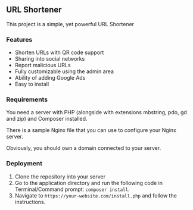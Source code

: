 ## URL Shortener

This project is a simple, yet powerful URL Shortener

### Features
- Shorten URLs with QR code support
- Sharing into social networks
- Report malicious URLs
- Fully customizable using the admin area
- Ability of adding Google Ads
- Easy to install

### Requirements
You need a server with PHP (alongside with extensions mbstring, pdo, gd and zip) and Composer installed.

There is a sample Nginx file that you can use to configure your Nginx server.

Obviously, you should own a domain connected to your server.

### Deployment
1. Clone the repository into your server
2. Go to the application directory and run the following code in Terminal/Command prompt:
   ``composer install``.
3. Navigate to `https://your-website.com/install.php` and follow the instructions.
